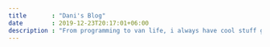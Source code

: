 ```yaml
---
title       : "Dani's Blog"
date        : 2019-12-23T20:17:01+06:00
description : "From programming to van life, i always have cool stuff going on."
---
```


